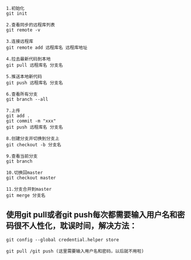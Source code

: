 ```
1.初始化
git init

2.查看同步的远程库列表
git remote -v

3.连接远程库
git remote add 远程库名 远程库地址

4.拉去最新代码到本地
git pull 远程库名 分支名

5.推送本地新代码
git push 远程库名 分支名

6.查看所有分支
git branch --all

7.上传
git add .
git commit -m "xxx"
git push 远程库名 分支名

8.创建分支并切换到分支上
git checkout -b 分支名

9.查看当前分支
git branch

10.切换回master
git checkout master

11.分支合并到master
git merge 分支名
```

## 使用git pull或者git push每次都需要输入用户名和密码很不人性化，耽误时间，解决方法：

```git
git config --global credential.helper store

git pull /git push (这里需要输入用户名和密码，以后就不用啦)
```

